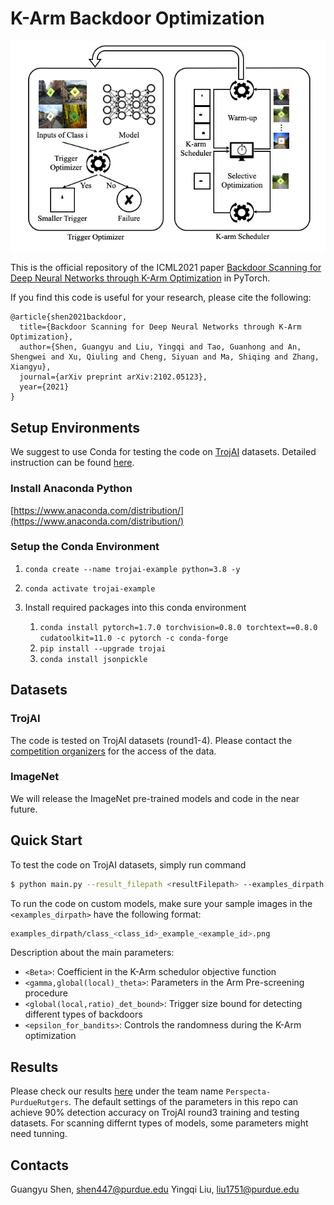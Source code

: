 # K-Arm Backdoor Optimization


<img src="K_Arm_Arch.png" width="600px"/>



This is the official repository of the ICML2021 paper [Backdoor Scanning for Deep Neural Networks through K-Arm Optimization](https://arxiv.org/abs/2102.05123) in PyTorch.

If you find this code is useful for your research, please cite the following:

```
@article{shen2021backdoor,
  title={Backdoor Scanning for Deep Neural Networks through K-Arm Optimization},
  author={Shen, Guangyu and Liu, Yingqi and Tao, Guanhong and An, Shengwei and Xu, Qiuling and Cheng, Siyuan and Ma, Shiqing and Zhang, Xiangyu},
  journal={arXiv preprint arXiv:2102.05123},
  year={2021}
}
```

## Setup Environments
We suggest to use Conda for testing the code on [TrojAI](https://pages.nist.gov/trojai/) datasets. Detailed instruction can be found [here](https://github.com/usnistgov/trojai-example).

### Install Anaconda Python 

[https://www.anaconda.com/distribution/](https://www.anaconda.com/distribution/)

### Setup the Conda Environment

1. `conda create --name trojai-example python=3.8 -y`
2. `conda activate trojai-example`
3. Install required packages into this conda environment

    1. `conda install pytorch=1.7.0 torchvision=0.8.0 torchtext==0.8.0 cudatoolkit=11.0 -c pytorch -c conda-forge` 
    2. `pip install --upgrade trojai`
    3. `conda install jsonpickle`

## Datasets
### TrojAI 
The code is tested on TrojAI datasets (round1-4). Please contact the [competition organizers](https://pages.nist.gov/trojai/docs/index.html) for the access of the data.
### ImageNet
We will release the ImageNet pre-trained models and code in the near future.

## Quick Start

To test the code on TrojAI datasets, simply run command

```bash
$ python main.py --result_filepath <resultFilepath> --examples_dirpath <dataDirpath> --model_filepath <modelFilepath>
```
To run the code on custom models, make sure your sample images in the `<examples_dirpath>` have the following format:
```bash
examples_dirpath/class_<class_id>_example_<example_id>.png
```


Description about the main parameters:
- `<Beta>`: Coefficient in the K-Arm schedulor objective function
- `<gamma,global(local)_theta>`: Parameters in the Arm Pre-screening procedure  
- `<global(local,ratio)_det_bound>`: Trigger size bound for detecting different types of backdoors
- `<epsilon_for_bandits>`: Controls the randomness during the K-Arm optimization


## Results
Please check our results [here](https://pages.nist.gov/trojai/docs/results.html#previous-leaderboards) under the team name `Perspecta-PurdueRutgers`. The default settings of the parameters in this repo can achieve 90% detection accuracy on TrojAI round3 training and testing datasets. For scanning differnt types of models, some parameters might need tunning.


## Contacts 

Guangyu Shen, [shen447@purdue.edu](shen447@purdue.edu)
Yingqi Liu, [liu1751@purdue.edu](liu1751@purdue.edu)

